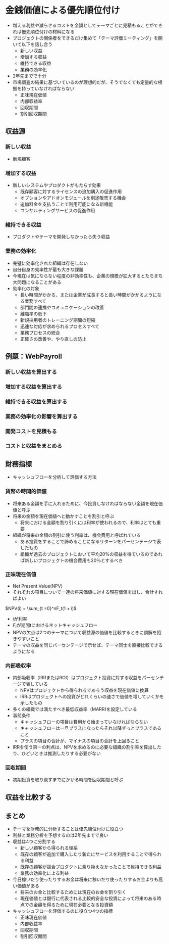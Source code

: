 # 金銭価値による優先順位付け

- 増える利益や減らせるコストを金額としてテーマごとに見積もることができれば優先順位付けの材料になる
- プロジェクトの関係者をできるだけ集めて「テーマ評価ミーティング」を開いて以下を話し合う
    - 新しい収益
    - 増加する収益
    - 維持できる収益
    - 業務の効率化
- 2年先までで十分
- 市場調査の結果に基づいているのが理想的だが、そうでなくても定量的な根拠を持っていなければならない
    - 正味現在価値
    - 内部収益率
    - 回収期間
    - 割引回収期間

## 収益源

### 新しい収益

- 新規顧客

### 増加する収益

- 新しいシステムやプロダクトがもたらす効果
    - 既存顧客に対するライセンスの追加購入の促進作用
    - オプションやアドオンモジュールを別途販売する機会
    - 追加料金を支払うことで利用可能になる新機能
    - コンサルティングサービスの促進作用

### 維持できる収益

- プロダクトやテーマを開発しなかったら失う収益

### 業務の効率化

- 完璧に効率化された組織は存在しない
- 自分自身の効率性が最も大きな課題
- 今現在は気にならない程度の非効率性も、企業の規模が拡大するとたちまち大問題になることがある
- 効率化の対象
    - 長い時間がかかる、または企業が成長すると長い時間がかかるようになる業務すべて
    - 部門間の連携やコミュニケーションの改善
    - 離職率の低下
    - 新規採用者のトレーニング期間の短縮
    - 迅速な対応が求められるプロセスすべて
    - 業務プロセスの統合
    - 正確さの改善や、やり直しの防止

## 例題：WebPayroll

### 新しい収益を算出する

### 増加する収益を算出する

### 維持できる収益を算出する

### 業務の効率化の影響を算出する

### 開発コストを見積もる

### コストと収益をまとめる

## 財務指標

- キャッシュフローを分析して評価する方法

### 貨幣の時間的価値

- 将来ある金額を手に入れるために、今投資しなければならない金額を現在価値と呼ぶ
- 将来の金額を現在価値へと動かすことを割引と呼ぶ
    - 将来における金額を割り引くには利率が使われるので、利率はとても重要
- 組織が将来の金額の割引に使う利率は、機会費用と呼ばれている
    - ある投資をすることで諦めることになるリターンをパーセンテージで表したもの
    - 組織が過去のプロジェクトにおいて平均20%の収益を得ているのであれば新しいプロジェクトの機会費用も20％とするべき

### 正味現在価値

- Net Present Value(NPV)
- それぞれの項目について一連の将来価値に対する現在価値を出し、合計すればよい

$NPV(i) = \sum_{t =0}^nF_t(1 + i)$

- $i$が利率
- $F_t$が期間tにおけるネットキャッシュフロー
- NPVの欠点は2つのテーマについて収益源の価値を比較するときに誤解を招きやすいこと
- テーマの収益を同じパーセンテージで示せば、テーマ同士を直接比較できるようになる

### 内部吸収率

- 内部吸収率（IRRまたはROI）はプロジェクト投資に対する収益をパーセンテージで表している
    - NPVはプロジェクトから得られるであろう収益を現在価値に換算
    - IRRはプロジェクトへの投資がどれくらいの速さで価値を増していくかを示したもの
- 多くの組織では満たすべき最低収益率（MARR)を設定している
- 事前条件
    - キャッシュフローの項目は費用から始まっていなければならない
    - キャッシュフローは一旦プラスになったらそれ以降ずっとプラスであること
    - プラスの項目の合計が、マイナスの項目の合計を上回ること
- IRRを使う第一の利点は、NPVを求めるのに必要な組織の割引率を算出したり、ひどいときは推測したりする必要がない

### 回収期間

- 初期投資を取り戻すまでにかかる時間を回収期間と呼ぶ
## 収益を比較する

## まとめ

- テーマを財務的に分析することは優先順位付けに役立つ
- 利益と業務分析を予想するのは2年先までで良い
- 収益は4つに分割する
    - 新しい顧客から得られる理系
    - 既存の顧客が追加で購入したり新たにサービスを利用することで得られる利益
    - 既存の顧客が競合プロダクトに乗り換えなかったことで維持できる利益
    - 業務の効率化による利益
- 今日稼いだり使ったりするお金は将来に稼いだり使ったりするお金よりも高い価値がある
    - 将来のお金と比較するためには現在のお金を割り引く
    - 現在価値とは銀行に代表される比較的安全な投資によって将来のある時点での金額を得るために現在必要となる投資額
- キャッシュフローを評価するのに役立つ4つの指標
    - 正味現在価値
    - 内部収益率
    - 回収期間
    - 割引回収期間
